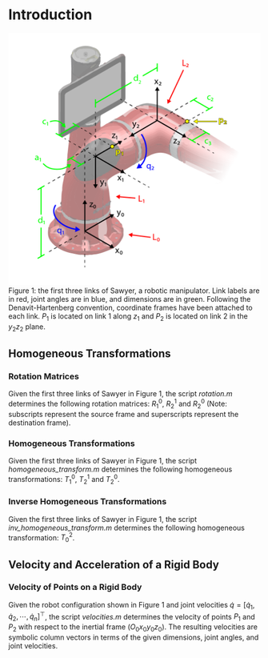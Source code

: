 # Introduction

![img](img.png)<br />
Figure 1: the first three links of Sawyer, a robotic manipulator. Link labels are in red, joint angles are in blue, and dimensions are in green. Following the Denavit-Hartenberg convention, coordinate frames have been attached to each link. $P_1$ is located on link 1 along $z_1$ and $P_2$ is located on link 2 in the $y_2z_2$ plane.

## Homogeneous Transformations

### Rotation Matrices
Given the first three links of Sawyer in Figure 1, the script *rotation.m* determines the following rotation matrices: $R_1^0$, $R_2^1$ and $R_2^0$ (Note: subscripts represent the source frame and superscripts represent the destination frame).

### Homogeneous Transformations
Given the first three links of Sawyer in Figure 1, the script *homogeneous_transform.m* determines the following homogeneous transformations: $T_1^0$, $T_2^1$ and $T_2^0$.

### Inverse Homogeneous Transformations
Given the first three links of Sawyer in Figure 1, the script *inv_homogeneous_transform.m* determines the following homogeneous transformation: $T_0^2$.


## Velocity and Acceleration of a Rigid Body

### Velocity of Points on a Rigid Body
Given the robot configuration shown in Figure 1 and joint velocities $\dot{q} = [\dot{q}_1, \dot{q}_2, \cdots, \dot{q}_n]^\top$, the script *velocities.m* determines the velocity of points $P_1$ and $P_2$ with respect to the inertial frame $(O_0x_0y_0z_0)$. The resulting velocities are symbolic column vectors in terms of the given dimensions, joint angles, and joint velocities.
